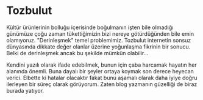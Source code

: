 # Tozbulut

Kültür ürünlerinin bolluğu içerisinde boğulmanın işten bile olmadığı günümüze çoğu zaman tükettiğimizin bizi nereye götürdüğünden bile emin olamıyoruz. "Derinleşmek" temel problemimiz. Tozbulut internetin sonsuz dünyasında dikkate değer olanlar üzerine yoğunlaşma fikrinin bir sonucu. Belki de derinleşmek ancak bu şekilde mümkün olabilir...

Kendini yazılı olarak ifade edebilmek, bunun için çaba harcamak hayatın her alanında önemli. Buna dayalı bir şeyler ortaya koymak son derece heyecan verici. Elbette ki hatalar olacaktır fakat bunu aşamalı olarak daha iyiye doğru ilerleyen bir süreç olarak görüyorum. Zaten blog yazmanın güzelliği de biraz burada yatıyor.

